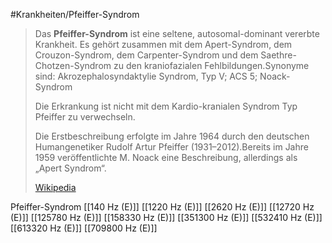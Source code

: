 #Krankheiten/Pfeiffer-Syndrom

> Das **Pfeiffer-Syndrom** ist eine seltene, autosomal-dominant vererbte Krankheit. Es gehört zusammen mit dem Apert-Syndrom, dem Crouzon-Syndrom, dem Carpenter-Syndrom und dem Saethre-Chotzen-Syndrom zu den kraniofazialen Fehlbildungen.Synonyme sind: Akrozephalosyndaktylie Syndrom, Typ V; ACS 5; Noack-Syndrom
>
> Die Erkrankung ist nicht mit dem Kardio-kranialen Syndrom Typ Pfeiffer zu verwechseln.
>
> Die Erstbeschreibung erfolgte im Jahre 1964 durch den deutschen Humangenetiker Rudolf Artur Pfeiffer (1931–2012).Bereits im Jahre 1959 veröffentlichte M. Noack eine Beschreibung, allerdings als „Apert Syndrom“.
>
> [Wikipedia](https://de.wikipedia.org/wiki/Pfeiffer-Syndrom)

Pfeiffer-Syndrom
[[140 Hz (E)]]
[[1220 Hz (E)]]
[[2620 Hz (E)]]
[[12720 Hz (E)]]
[[125780 Hz (E)]]
[[158330 Hz (E)]]
[[351300 Hz (E)]]
[[532410 Hz (E)]]
[[613320 Hz (E)]]
[[709800 Hz (E)]]
